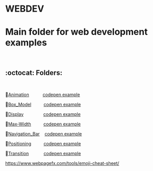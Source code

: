 # WEBDEV
<h1>Main folder for web development examples</h1><br>
<h2>:octocat: Folders:</h2><br>

:link:<a style="display:inline" href="https://github.com/rich-web/WEBDEV/tree/master/HTML_CSS/Animation">Animation</a>&nbsp;&nbsp;&nbsp;&nbsp;&nbsp;&nbsp;&nbsp;&nbsp;&nbsp;&nbsp;&nbsp;<a style="display:inline" href="https://codepen.io/rich_web/pen/GMQpOd">codepen example</a><br>


:link:<a style="display:inline" href="https://github.com/rich-web/WEBDEV/tree/master/HTML_CSS/Box_Model">Box_Model</a>&nbsp;&nbsp;&nbsp;&nbsp;&nbsp;&nbsp;&nbsp;&nbsp;&nbsp;&nbsp;<a style="display:inline" href="https://codepen.io/rich_web/pen/zERvrG">codepen example</a><br>


:link:<a style="display:inline" href="https://github.com/rich-web/WEBDEV/tree/master/HTML_CSS/Display">Display</a>&nbsp;&nbsp;&nbsp;&nbsp;&nbsp;&nbsp;&nbsp;&nbsp;&nbsp;&nbsp;&nbsp;&nbsp;&nbsp;&nbsp;&nbsp;&nbsp;<a style="display:inline" href="https://codepen.io/rich_web/pen/VMQjBy">codepen example</a><br>

:link:<a style="display:inline" href="">Max-Width</a>&nbsp;&nbsp;&nbsp;&nbsp;&nbsp;&nbsp;&nbsp;&nbsp;&nbsp;&nbsp;<a style="display:inline" href="https://codepen.io/rich_web/pen/NayRVb">codepen example</a><br>

:link:<a style="display:inline" href="https://github.com/rich-web/WEBDEV/tree/master/HTML_CSS/Navigation_Bar">Navigation_Bar</a>&nbsp;&nbsp;&nbsp;&nbsp;<a style="display:inline" href="https://codepen.io/rich_web/pen/yzvVaK">codepen example</a><br>

:link:<a style="display:inline" href="https://github.com/rich-web/WEBDEV/tree/master/HTML_CSS/Positioning">Positioning</a>&nbsp;&nbsp;&nbsp;&nbsp;&nbsp;&nbsp;&nbsp;&nbsp;&nbsp;&nbsp;<a style="display:inline" href="https://codepen.io/rich_web/pen/KXQNGB">codepen example</a><br>

:link:<a href="https://github.com/rich-web/WEBDEV/tree/master/HTML_CSS/Transition">Transition</a>&nbsp;&nbsp;&nbsp;&nbsp;&nbsp;&nbsp;&nbsp;&nbsp;&nbsp;&nbsp;&nbsp;&nbsp;<a style="display:inline" href="https://codepen.io/rich_web/pen/eGVgpq">codepen example</a><br>

https://www.webpagefx.com/tools/emoji-cheat-sheet/
